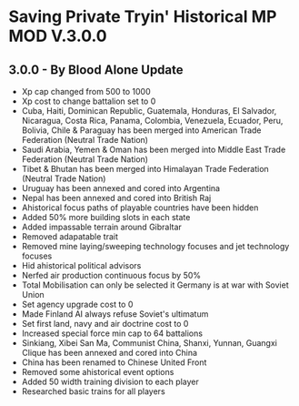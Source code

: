 # Saving Private Tryin' Historical MP MOD V.3.0.0

## 3.0.0 - By Blood Alone Update

- Xp cap changed from 500 to 1000
- Xp cost to change battalion set to 0
- Cuba, Haiti, Dominican Republic, Guatemala, Honduras, El Salvador, Nicaragua, Costa Rica, Panama, Colombia, Venezuela, Ecuador, Peru, Bolivia, Chile & Paraguay has been merged into American Trade Federation (Neutral Trade Nation)
- Saudi Arabia, Yemen & Oman has been merged into Middle East Trade Federation (Neutral Trade Nation)
- Tibet & Bhutan has been merged into Himalayan Trade Federation (Neutral Trade Nation)
- Uruguay has been annexed and cored into Argentina
- Nepal has been annexed and cored into British Raj
- Ahistorical focus paths of playable countries have been hidden
- Added 50% more building slots in each state
- Added impassable terrain around Gibraltar
- Removed adapatable trait
- Removed mine laying/sweeping technology focuses and jet technology focuses
- Hid ahistorical political advisors
- Nerfed air production continuous focus by 50%
- Total Mobilisation can only be selected it Germany is at war with Soviet Union
- Set agency upgrade cost to 0
- Made Finland AI always refuse Soviet's ultimatum
- Set first land, navy and air doctrine cost to 0
- Increased special force min cap to 64 battalions
- Sinkiang, Xibei San Ma, Communist China, Shanxi, Yunnan, Guangxi Clique has been annexed and cored into China
- China has been renamed to Chinese United Front
- Removed some ahistorical event options
- Added 50 width training division to each player
- Researched basic trains for all players